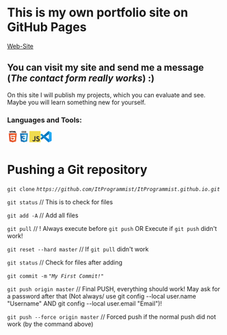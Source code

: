 # This is my own portfolio site on GitHub Pages
<a href="https://itprogrammist.github.io/">Web-Site</a>

## You can visit my site and send me a message (*The contact form really works*) :)
On this site I will publish my projects, which you can evaluate and see. Maybe you will learn something new for yourself.


### Languages and Tools:
<img align="left" alt="HTML5" width="26px" src="https://raw.githubusercontent.com/github/explore/80688e429a7d4ef2fca1e82350fe8e3517d3494d/topics/html/html.png" />
<img align="left" alt="CSS3" width="26px" src="https://raw.githubusercontent.com/github/explore/80688e429a7d4ef2fca1e82350fe8e3517d3494d/topics/css/css.png" />
<img align="left" alt="JavaScript" width="26px" src="https://raw.githubusercontent.com/github/explore/80688e429a7d4ef2fca1e82350fe8e3517d3494d/topics/javascript/javascript.png" />
<img align="left" alt="Visual Studio Code" width="26px" src="https://raw.githubusercontent.com/github/explore/80688e429a7d4ef2fca1e82350fe8e3517d3494d/topics/visual-studio-code/visual-studio-code.png" /><br /><br />

# Pushing a Git repository
`git clone`  *`https://github.com/ItProgrammist/ItProgrammist.github.io.git`*


`git status` // This is to check for files

`git add -A` // Add all files

`git pull` // ! Always execute before `git push` OR Execute if `git push` didn't work!

`git reset --hard master` // If `git pull` didn't work

`git status` // Check for files after adding

`git commit -m`  *`"My First Commit!"`*

`git push origin master` // Final PUSH, everything should work! May ask for a password after that (Not always/ use git config --local user.name "Username" AND git config --local user.email "Email")!

`git push --force origin master` // Forced push if the normal push did not work (by the command above)
